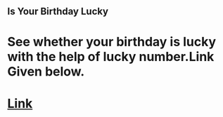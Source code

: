 ## Is Your Birthday Lucky
 
#  See whether your birthday is lucky with the help of lucky number.Link Given below.

#  [Link](https://is-your-birthday-lucky2311.netlify.app/)
